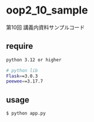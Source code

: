 # oop2_10_sample
第10回 講義内資料サンプルコード

## require

```bash
python 3.12 or higher

# python lib
Flask==3.0.3
peewee==3.17.7
```

## usage

```bash
$ python app.py
```